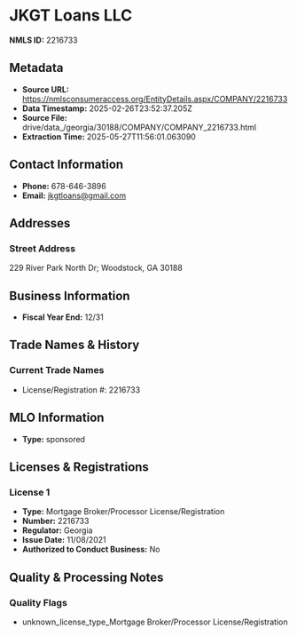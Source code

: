 # JKGT Loans LLC

**NMLS ID:** 2216733

## Metadata
- **Source URL:** https://nmlsconsumeraccess.org/EntityDetails.aspx/COMPANY/2216733
- **Data Timestamp:** 2025-02-26T23:52:37.205Z
- **Source File:** drive/data_/georgia/30188/COMPANY/COMPANY_2216733.html
- **Extraction Time:** 2025-05-27T11:56:01.063090

## Contact Information
- **Phone:** 678-646-3896
- **Email:** jkgtloans@gmail.com

## Addresses
### Street Address
229 River Park North Dr; Woodstock, GA 30188

## Business Information
- **Fiscal Year End:** 12/31

## Trade Names & History
### Current Trade Names
- License/Registration #: 2216733

## MLO Information
- **Type:** sponsored

## Licenses & Registrations

### License 1
- **Type:** Mortgage Broker/Processor License/Registration
- **Number:** 2216733
- **Regulator:** Georgia
- **Issue Date:** 11/08/2021
- **Authorized to Conduct Business:** No

## Quality & Processing Notes
### Quality Flags
- unknown_license_type_Mortgage Broker/Processor License/Registration

